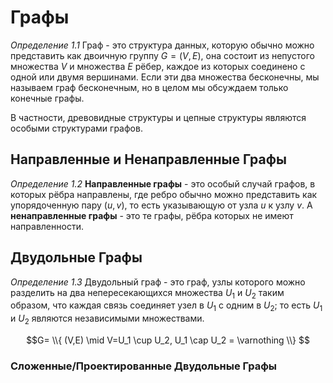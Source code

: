 # Графы

*Определение 1.1* Граф - это структура данных, которую обычно можно представить как двоичную группу $G = (V, E)$, она состоит из непустого множества $V$ и множества $E$ рёбер, каждое из которых соединено с одной или двумя вершинами. Если эти два множества бесконечны, мы называем граф бесконечным, но в целом мы обсуждаем только конечные графы.

В частности, древовидные структуры и цепные структуры являются особыми структурами графов.

## Направленные и Ненаправленные Графы

*Определение 1.2* **Направленные графы** - это особый случай графов, в которых рёбра направлены, где ребро обычно можно представить как упорядоченную пару $(u, v)$, то есть указывающую от узла $u$ к узлу $v$. А **ненаправленные графы** - это те графы, рёбра которых не имеют направленности.

## Двудольные Графы

*Определение 1.3* Двудольный граф - это граф, узлы которого можно разделить на два непересекающихся множества $U_1$ и $U_2$ таким образом, что каждая связь соединяет узел в $U_1$ с одним в $U_2$; то есть $U_1$ и $U_2$ являются независимыми множествами.

$$G= \\{ (V,E) \mid V=U_1 \cup U_2, U_1 \cap U_2 = \varnothing \\} $$

### Сложенные/Проектированные Двудольные Графы
